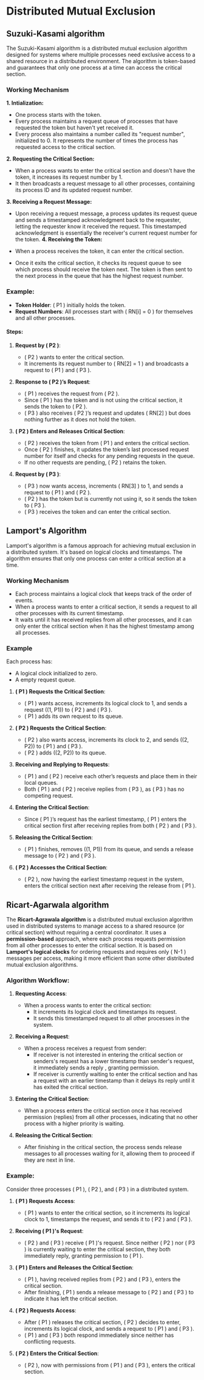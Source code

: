 # Distributed Mutual Exclusion

## Suzuki-Kasami algorithm

The Suzuki-Kasami algorithm is a distributed mutual exclusion algorithm
designed for systems where multiple processes need exclusive access to a
shared resource in a distributed environment. The algorithm is token-based
and guarantees that only one process at a time can access the critical
section.

### Working Mechanism

**1. Intialization:**

- One process starts with the token.
- Every process maintains a request queue of processes that have requested the token
  but haven't yet received it.
- Every process also maintains a number called its "request number", initialized to 0.
  It represents the number of times the process has requested access to the critical
  section.

**2. Requesting the Critical Section:**

- When a process wants to enter the critical section and doesn't have the token, it
  increases its request number by 1.
- It then broadcasts a request message to all other processes, containing its process ID and its updated request number.

**3. Receiving a Request Message:**

- Upon receiving a request message, a process updates its request queue and sends a
  timestamped acknowledgment back to the requester, letting the requester know it
  received the request. This timestamped acknowledgment is essentially the receiver's
  current request number for the token.
  **4. Receiving the Token:**

- When a process receives the token, it can enter the critical section.
- Once it exits the critical section, it checks its request queue to see which process
  should receive the token next. The token is then sent to the next process in the queue
  that has the highest request number.

### Example:

- **Token Holder**: \( P1 \) initially holds the token.
- **Request Numbers**: All processes start with \( RN[i] = 0 \) for themselves and all other processes.

#### Steps:

1. **Request by \( P2 \)**:

   - \( P2 \) wants to enter the critical section.
   - It increments its request number to \( RN[2] = 1 \) and broadcasts a request to \( P1 \) and \( P3 \).

2. **Response to \( P2 \)’s Request**:

   - \( P1 \) receives the request from \( P2 \).
   - Since \( P1 \) has the token and is not using the critical section, it sends the token to \( P2 \).
   - \( P3 \) also receives \( P2 \)’s request and updates \( RN[2] \) but does nothing further as it does not hold the token.

3. **\( P2 \) Enters and Releases Critical Section**:

   - \( P2 \) receives the token from \( P1 \) and enters the critical section.
   - Once \( P2 \) finishes, it updates the token’s last processed request number for itself and checks for any pending requests in the queue.
   - If no other requests are pending, \( P2 \) retains the token.

4. **Request by \( P3 \)**:
   - \( P3 \) now wants access, increments \( RN[3] \) to 1, and sends a request to \( P1 \) and \( P2 \).
   - \( P2 \) has the token but is currently not using it, so it sends the token to \( P3 \).
   - \( P3 \) receives the token and can enter the critical section.

## Lamport's Algorithm

Lamport's algorithm is a famous approach for achieving mutual exclusion in a
distributed system. It's based on logical clocks and timestamps. The algorithm
ensures that only one process can enter a critical section at a time.

### Working Mechanism

- Each process maintains a logical clock that keeps track of the order of events.
- When a process wants to enter a critical section, it sends a request to all other processes with its current timestamp.
- It waits until it has received replies from all other processes, and it can only enter the critical section when it has the highest timestamp among all processes.

### Example

Each process has:

- A logical clock initialized to zero.
- A empty request queue.

1. **\( P1 \) Requests the Critical Section**:

   - \( P1 \) wants access, increments its logical clock to 1, and sends a request \((1, P1)\) to \( P2 \) and \( P3 \).
   - \( P1 \) adds its own request to its queue.

2. **\( P2 \) Requests the Critical Section**:

   - \( P2 \) also wants access, increments its clock to 2, and sends \((2, P2)\) to \( P1 \) and \( P3 \).
   - \( P2 \) adds \((2, P2)\) to its queue.

3. **Receiving and Replying to Requests**:

   - \( P1 \) and \( P2 \) receive each other’s requests and place them in their local queues.
   - Both \( P1 \) and \( P2 \) receive replies from \( P3 \), as \( P3 \) has no competing request.

4. **Entering the Critical Section**:

   - Since \( P1 \)’s request has the earliest timestamp, \( P1 \) enters the critical section first after receiving replies from both \( P2 \) and \( P3 \).

5. **Releasing the Critical Section**:
   - \( P1 \) finishes, removes \((1, P1)\) from its queue, and sends a release message to \( P2 \) and \( P3 \).
6. **\( P2 \) Accesses the Critical Section**:
   - \( P2 \), now having the earliest timestamp request in the system, enters the critical section next after receiving the release from \( P1 \).

## Ricart-Agarwala algorithm

The **Ricart-Agrawala algorithm** is a distributed mutual exclusion algorithm used in distributed systems to manage access to a shared resource (or critical section) without requiring a central coordinator. It uses a **permission-based** approach, where each process requests permission from all other processes to enter the critical section. It is based on **Lamport's logical clocks** for ordering requests and requires only \( N-1 \) messages per access, making it more efficient than some other distributed mutual exclusion algorithms.

### Algorithm Workflow:

1. **Requesting Access**:

   - When a process wants to enter the critical section:
     - It increments its logical clock and timestamps its request.
     - It sends this timestamped request to all other processes in the system.

2. **Receiving a Request**:

   - When a process receives a request from sender:
     - If receiver is not interested in entering the critical section or senders's request has a lower timestamp than sender's request, it immediately sends a reply , granting permission.
     - If receiver is currently waiting to enter the critical section and has a request with an earlier timestamp than it delays its reply until it has exited the critical section.

3. **Entering the Critical Section**:

   - When a process enters the critical section once it has received permission (replies) from all other processes, indicating that no other process with a higher priority is waiting.

4. **Releasing the Critical Section**:
   - After finishing in the critical section, the process sends release messages to all processes waiting for it, allowing them to proceed if they are next in line.

### Example:

Consider three processes \( P1 \), \( P2 \), and \( P3 \) in a distributed system.

1. **\( P1 \) Requests Access**:
   - \( P1 \) wants to enter the critical section, so it increments its logical clock to 1, timestamps the request, and sends it to \( P2 \) and \( P3 \).
2. **Receiving \( P1 \)'s Request**:

   - \( P2 \) and \( P3 \) receive \( P1 \)'s request. Since neither \( P2 \) nor \( P3 \) is currently waiting to enter the critical section, they both immediately reply, granting permission to \( P1 \).

3. **\( P1 \) Enters and Releases the Critical Section**:

   - \( P1 \), having received replies from \( P2 \) and \( P3 \), enters the critical section.
   - After finishing, \( P1 \) sends a release message to \( P2 \) and \( P3 \) to indicate it has left the critical section.

4. **\( P2 \) Requests Access**:

   - After \( P1 \) releases the critical section, \( P2 \) decides to enter, increments its logical clock, and sends a request to \( P1 \) and \( P3 \).
   - \( P1 \) and \( P3 \) both respond immediately since neither has conflicting requests.

5. **\( P2 \) Enters the Critical Section**:
   - \( P2 \), now with permissions from \( P1 \) and \( P3 \), enters the critical section.
